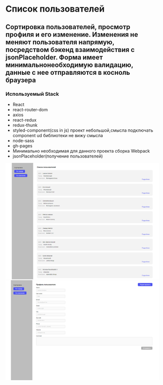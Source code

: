 # Список пользователей

## Сортировка пользователей, просмотр профиля и его изменение. Изменения не меняют пользователя напрямую, посредством бэкенд взаимодействия с jsonPlaceholder. Форма имеет минимальнонеобходимую валидацию, данные с нее отправляются в косноль браузера

### Используемый Stack

- React
- react-router-dom
- axios
- react-redux
- redux-thunk
- styled-component(css in js) проект небольшой,смысла подключать component ud библиотеки не вижу смысла
- node-sass
- gh-pages
- Минимально необходимая для данного проекта сборка Webpack
- jsonPlaceholder(получение пользователей)

![Превьюшка](https://github.com/Myakis/list-users/raw/master/preview.png)
![Превьюшка](https://github.com/Myakis/list-users/raw/master/preview1.png)
